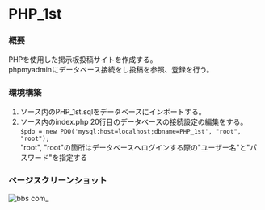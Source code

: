 # PHP_1st
### 概要
PHPを使用した掲示板投稿サイトを作成する。<br>
phpmyadminにデータベース接続をし投稿を参照、登録を行う。<br>

### 環境構築
1. ソース内のPHP_1st.sqlをデータベースにインポートする。<br>
2. ソース内のindex.php 20行目のデータベースの接続設定の編集をする。<br>
`$pdo = new PDO('mysql:host=localhost;dbname=PHP_1st', "root", "root");`<br>
"root", "root"の箇所はデータベースへログインする際の"ユーザー名"と"パスワード"を指定する<br>

### ページスクリーンショット
![bbs com_](https://user-images.githubusercontent.com/95268598/212542141-aacf1771-40c9-42a1-a1f5-169457123c50.png)
